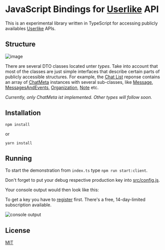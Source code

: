 # JavaScript Bindings for [Userlike](https://www.userlike.com/en/) API

This is an experimental library written in TypeScript for accessing publicly availables [Userlike](https://www.userlike.com/en/public/tutorial/api/intro) APIs.

## Structure 

![image](https://image.ibb.co/iSMhak/structure.png)

There are several DTO classes located unter *types*. Take into account that most of the classes are just simple interfaces that describe certain parts of publicly accessible structures. For example, the [Chat List](https://www.userlike.com/chat_list) reponse contains an array of [ChatMeta](https://github.com/brakmic/userlike-js/blob/master/src/api/v1/public/types/chat/chat-meta.ts) instances with several sub-classes, like [Message](https://github.com/brakmic/userlike-js/blob/master/src/api/v1/public/types/chat/message.ts), [MessagesAndEvents](https://github.com/brakmic/userlike-js/blob/master/src/api/v1/public/types/chat/messages-and-event.ts), [Organization](https://github.com/brakmic/userlike-js/blob/master/src/api/v1/public/types/chat/organization.ts), [Note](https://github.com/brakmic/userlike-js/blob/master/src/api/v1/public/types/chat/note.ts) etc.

*Currently, only ChatMeta ist implemented. Other types will follow soon.*

## Installation

`npm install`

or 

`yarn install`

## Running

To start the demonstration from `index.ts` type `npm run start:client`.

Don't forget to put your debug respective production key into [src/config.js](https://github.com/brakmic/userlike-js/blob/master/src/config.json).

Your console output would then look like this:

To get a key you have to [register](https://www.userlike.com/en/pricing) first. There's a free, 14-day-limited subscription available. 


![console output](https://preview.ibb.co/iEG11Q/chat_meta.png)

## License 

[MIT](https://github.com/brakmic/userlike-js/blob/master/LICENSE)

